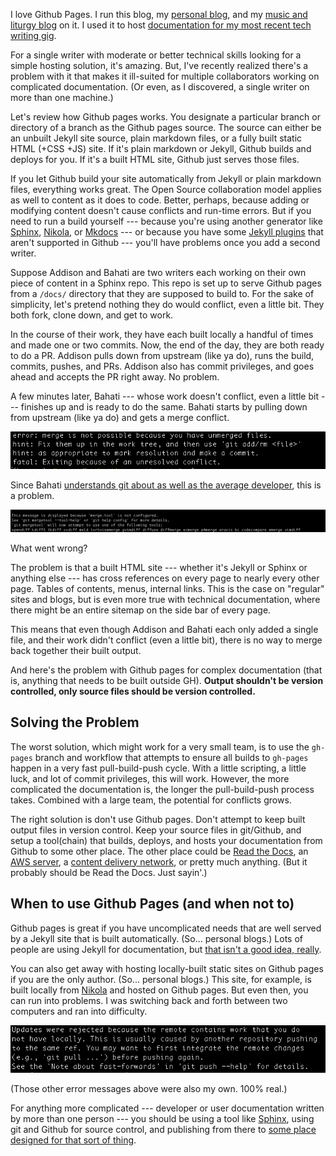 <!--
.. title: The Problem with Github Pages
.. slug: github-pages-problem
.. date: 2017-01-10 05:50:37 UTC-08:00
.. tags:
.. category:
.. link:
.. description:
.. type: text
-->

I love Github Pages. I run this blog, my [personal blog](http://adammichaelwood.com), and my [music and liturgy blog](http://progressivesolemnity.org) on it. I used it to host [documentation for my most recent tech writing gig](http://docs.botcentral.ai).

For a single writer with moderate or better technical skills looking for a simple hosting solution, it's amazing. But, I've recently realized there's a problem with it that makes it ill-suited for multiple collaborators working on complicated documentation. (Or even, as I discovered, a single writer on more than one machine.)

<!-- TEASER_END -->

Let's review how Github pages works. You designate a particular branch or directory of a branch as the Github pages source. The source can either be an unbuilt Jekyll site source, plain markdown files, or a fully built static HTML (+CSS +JS) site. If it's plain markdown or Jekyll, Github builds and deploys for you. If it's a built HTML site, Github just serves those files.

If you let Github build your site automatically from Jekyll or plain markdown files, everything works great. The Open Source collaboration model applies as well to content as it does to code. Better, perhaps, because adding or modifying content doesn't cause conflicts and run-time errors. But if you need to run a build yourself --- because you're using another generator like [Sphinx](http://www.sphinx-doc.org/en/1.5.1/), [Nikola](https://getnikola.com/), or [Mkdocs](http://www.mkdocs.org/) --- or because you have some [Jekyll plugins](https://jekyllrb.com/docs/plugins/) that aren't supported in Github --- you'll have problems once you add a second writer.

Suppose Addison and Bahati are two writers each working on their own piece of content in a Sphinx repo. This repo is set up to serve Github pages from a `/docs/` directory that they are supposed to build to. For the sake of simplicity, let's pretend nothing they do would conflict, even a little bit. They both fork, clone down, and get to work.

In the course of their work, they have each built locally a handful of times and made one or two commits. Now, the end of the day, they are both ready to do a PR. Addison pulls down from upstream (like ya do), runs the build, commits, pushes, and PRs. Addison also has commit privileges, and goes ahead and accepts the PR right away. No problem.

A few minutes later, Bahati --- whose work doesn't conflict, even a little bit --- finishes up and is ready to do the same. Bahati starts by pulling down from upstream (like ya do) and gets a merge conflict.

![Screen shot of merge conflict error message.](/img/git-merge-conflict.png)

Since Bahati [understands git about as well as the average developer](https://xkcd.com/1597/), this is a problem.

![Merge tool not configured](/img/merge-tool-not-configured.png)

What went wrong?

The problem is that a built HTML site --- whether it's Jekyll or Sphinx or anything else --- has cross references on every page to nearly every other page. Tables of contents, menus, internal links. This is the case on "regular" sites and blogs, but is even more true with technical documentation, where there might be an entire sitemap on the side bar of every page.

This means that even though Addison and Bahati each only added a single file, and their work didn't conflict (even a little bit), there is no way to merge back together their built output.

And here's the problem with Github pages for complex documentation (that is, anything that needs to be built outside GH). **Output shouldn't be version controlled, only source files should be version controlled.**

## Solving the Problem

The worst solution, which might work for a very small team, is to use the `gh-pages` branch and workflow that attempts to ensure all builds to `gh-pages` happen in a very fast pull-build-push cycle. With a little scripting, a little luck, and lot of commit privileges, this will work. However, the more complicated the documentation is, the longer the pull-build-push process takes. Combined with a large team, the potential for conflicts grows.

The right solution is don't use Github pages. Don't attempt to keep built output files in version control. Keep your source files in git/Github, and setup a tool(chain) that builds, deploys, and hosts your documentation from Github to some other place. The other place could be [Read the Docs](https://readthedocs.org/), an [AWS server](https://aws.amazon.com/s3/), a [content delivery network](https://www.keycdn.com/support/static-site-hosting-with-a-cdn/), or pretty much anything. (But it probably should be Read the Docs. Just sayin'.)

## When to use Github Pages (and when not to)

Github pages is great if you have uncomplicated needs that are well served by a Jekyll site that is built automatically. (So... personal blogs.) Lots of people are using Jekyll for documentation, but [that isn't a good idea, really](http://ericholscher.com/blog/2016/mar/15/dont-use-markdown-for-technical-docs/).

You can also get away with hosting locally-built static sites on Github pages if you are the only author. (So... personal blogs.) This site, for example, is built locally from [Nikola](https://getnikola.com/) and hosted on Github pages. But even then, you can run into problems. I was switching back and forth between two computers and ran into difficulty.

![git error: updates rejected](/img/updates-rejected.png)

(Those other error messages above were also my own. 100% real.)

For anything more complicated --- developer or user documentation written by more than one person --- you should be using a tool like [Sphinx](http://www.sphinx-doc.org/en/1.5.1/), using git and Github for source control, and publishing from there to [some place designed for that sort of thing](https://readthedocs.org/).  
